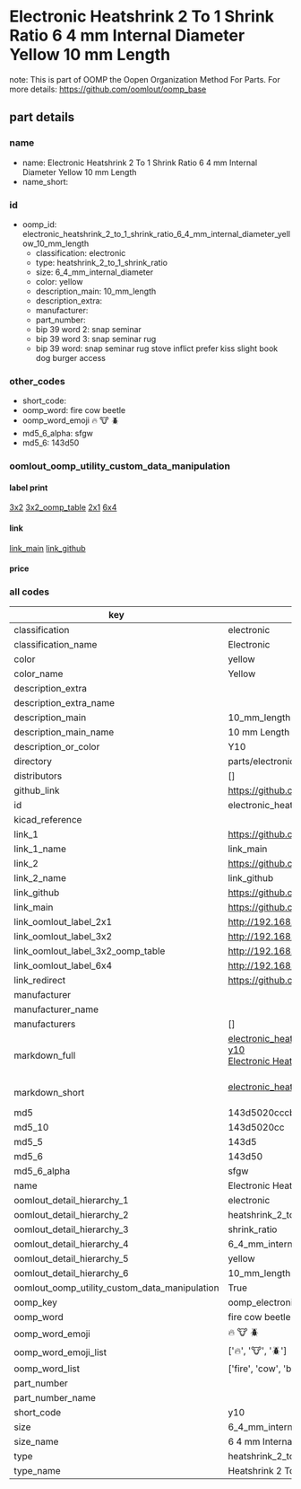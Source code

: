 # Electronic Heatshrink 2 To 1 Shrink Ratio 6 4 mm Internal Diameter Yellow 10 mm Length  

note: This is part of OOMP the Oopen Organization Method For Parts. For more details: https://github.com/oomlout/oomp_base

##  part details
  







### name
* name: Electronic Heatshrink 2 To 1 Shrink Ratio 6 4 mm Internal Diameter Yellow 10 mm Length
* name_short: 
### id
* oomp_id: electronic_heatshrink_2_to_1_shrink_ratio_6_4_mm_internal_diameter_yellow_10_mm_length
  * classification: electronic
  * type: heatshrink_2_to_1_shrink_ratio
  * size: 6_4_mm_internal_diameter
  * color: yellow
  * description_main: 10_mm_length
  * description_extra: 
  * manufacturer: 
  * part_number: 
  * bip 39 word 2: snap seminar
  * bip 39 word 3: snap seminar rug
  * bip 39 word: snap seminar rug stove inflict prefer kiss slight book dog burger access

### other_codes
* short_code: 
* oomp_word: fire cow beetle
* oomp_word_emoji :fire: :cow: :beetle:
* md5_6_alpha: sfgw
* md5_6: 143d50






### oomlout_oomp_utility_custom_data_manipulation
#### label print
[3x2](http://192.168.1.245:1112/?label=oomp%20sfgw)
[3x2_oomp_table](http://192.168.1.108:1112/?label=oomp%20sfgw)
[2x1](http://192.168.1.242:1112/?label=oomp%20sfgw)
[6x4](http://192.168.1.55:1112/?label=oomp%20sfgw)    

#### link

[link_main](https://github.com/oomlout/oomlout_oomp_version_1_messy/tree/main/parts/electronic_heatshrink_2_to_1_shrink_ratio_6_4_mm_internal_diameter_yellow_10_mm_length) [link_github](https://github.com/oomlout/oomlout_oomp_version_1_messy/tree/main/parts/electronic_heatshrink_2_to_1_shrink_ratio_6_4_mm_internal_diameter_yellow_10_mm_length)                             

#### price







### all codes 
| key | value |  
| --- | --- |  
| classification | electronic |  
| classification_name | Electronic |  
| color | yellow |  
| color_name | Yellow |  
| description_extra |  |  
| description_extra_name |  |  
| description_main | 10_mm_length |  
| description_main_name | 10 mm Length |  
| description_or_color | Y10 |  
| directory | parts/electronic_heatshrink_2_to_1_shrink_ratio_6_4_mm_internal_diameter_yellow_10_mm_length |  
| distributors | [] |  
| github_link | https://github.com/oomlout/oomlout_oomp_part_src/tree/main/parts/electronic_heatshrink_2_to_1_shrink_ratio_6_4_mm_internal_diameter_yellow_10_mm_length |  
| id | electronic_heatshrink_2_to_1_shrink_ratio_6_4_mm_internal_diameter_yellow_10_mm_length |  
| kicad_reference |  |  
| link_1 | https://github.com/oomlout/oomlout_oomp_version_1_messy/tree/main/parts/electronic_heatshrink_2_to_1_shrink_ratio_6_4_mm_internal_diameter_yellow_10_mm_length |  
| link_1_name | link_main |  
| link_2 | https://github.com/oomlout/oomlout_oomp_version_1_messy/tree/main/parts/electronic_heatshrink_2_to_1_shrink_ratio_6_4_mm_internal_diameter_yellow_10_mm_length |  
| link_2_name | link_github |  
| link_github | https://github.com/oomlout/oomlout_oomp_version_1_messy/tree/main/parts/electronic_heatshrink_2_to_1_shrink_ratio_6_4_mm_internal_diameter_yellow_10_mm_length |  
| link_main | https://github.com/oomlout/oomlout_oomp_version_1_messy/tree/main/parts/electronic_heatshrink_2_to_1_shrink_ratio_6_4_mm_internal_diameter_yellow_10_mm_length |  
| link_oomlout_label_2x1 | http://192.168.1.242:1112/?label=oomp%20sfgw |  
| link_oomlout_label_3x2 | http://192.168.1.245:1112/?label=oomp%20sfgw |  
| link_oomlout_label_3x2_oomp_table | http://192.168.1.108:1112/?label=oomp%20sfgw |  
| link_oomlout_label_6x4 | http://192.168.1.55:1112/?label=oomp%20sfgw |  
| link_redirect | https://github.com/oomlout/oomlout_oomp_version_1_messy/tree/main/parts/electronic_heatshrink_2_to_1_shrink_ratio_6_4_mm_internal_diameter_yellow_10_mm_length |  
| manufacturer |  |  
| manufacturer_name |  |  
| manufacturers | [] |  
| markdown_full | [electronic_heatshrink_2_to_1_shrink_ratio_6_4_mm_internal_diameter_yellow_10_mm_length](none)<br>[y10](none)<br>[Electronic Heatshrink 2 To 1 Shrink Ratio 6 4 Mm Internal Diameter Yellow 10 Mm Length](none)<br><br> |  
| markdown_short | [electronic_heatshrink_2_to_1_shrink_ratio_6_4_mm_internal_diameter_yellow_10_mm_length](none)<br><br> |  
| md5 | 143d5020cccbaf5aa739bd6b7a30e66a |  
| md5_10 | 143d5020cc |  
| md5_5 | 143d5 |  
| md5_6 | 143d50 |  
| md5_6_alpha | sfgw |  
| name | Electronic Heatshrink 2 To 1 Shrink Ratio 6 4 mm Internal Diameter Yellow 10 mm Length |  
| oomlout_detail_hierarchy_1 | electronic |  
| oomlout_detail_hierarchy_2 | heatshrink_2_to_1 |  
| oomlout_detail_hierarchy_3 | shrink_ratio |  
| oomlout_detail_hierarchy_4 | 6_4_mm_internal_diameter |  
| oomlout_detail_hierarchy_5 | yellow |  
| oomlout_detail_hierarchy_6 | 10_mm_length |  
| oomlout_oomp_utility_custom_data_manipulation | True |  
| oomp_key | oomp_electronic_heatshrink_2_to_1_shrink_ratio_6_4_mm_internal_diameter_yellow_10_mm_length |  
| oomp_word | fire cow beetle |  
| oomp_word_emoji | :fire: :cow: :beetle: |  
| oomp_word_emoji_list | [':fire:', ':cow:', ':beetle:'] |  
| oomp_word_list | ['fire', 'cow', 'beetle'] |  
| part_number |  |  
| part_number_name |  |  
| short_code | y10 |  
| size | 6_4_mm_internal_diameter |  
| size_name | 6 4 mm Internal Diameter |  
| type | heatshrink_2_to_1_shrink_ratio |  
| type_name | Heatshrink 2 To 1 Shrink Ratio |  
